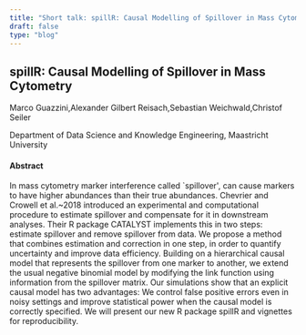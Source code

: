 ```yaml
---
title: "Short talk: spillR: Causal Modelling of Spillover in Mass Cytometry"
draft: false
type: "blog"
---
```


## spillR: Causal Modelling of Spillover in Mass Cytometry

Marco Guazzini,Alexander Gilbert Reisach,Sebastian Weichwald,Christof Seiler	

Department of Data Science and Knowledge Engineering, Maastricht University	

#### Abstract

In mass cytometry marker interference called `spillover', can cause markers to have higher abundances than their true abundances. Chevrier and Crowell et al.~2018 introduced an experimental and computational procedure to estimate spillover and compensate for it in downstream analyses. Their R package CATALYST implements this in two steps: estimate spillover and remove spillover from data. We propose a method that combines estimation and correction in one step, in order to quantify uncertainty and improve data efficiency. Building on a hierarchical causal model that represents the spillover from one marker to another, we extend the usual negative binomial model by modifying the link function using information from the spillover matrix. Our simulations show that an explicit causal model has two advantages: We control false positive errors even in noisy settings and improve statistical power when the causal model is correctly specified. We will present our new R package spillR and vignettes for reproducibility.
